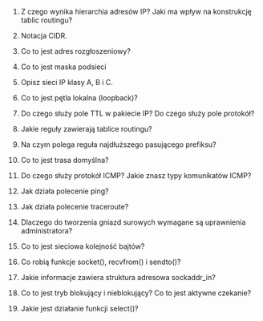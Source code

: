 1. Z czego wynika hierarchia adresów IP? Jaki ma wpływ na konstrukcję tablic routingu?

2. Notacja CIDR.

3. Co to jest adres rozgłoszeniowy?

4. Co to jest maska podsieci

5. Opisz sieci IP klasy A, B i C.

6. Co to jest pętla lokalna (loopback)?

7. Do czego służy pole TTL w pakiecie IP? Do czego służy pole protokół?

8. Jakie reguły zawierają tablice routingu?

9. Na czym polega reguła najdłuższego pasującego prefiksu?

10. Co to jest trasa domyślna?

11. Do czego służy protokół ICMP? Jakie znasz typy komunikatów ICMP?

12. Jak działa polecenie ping?

13. Jak działa polecenie traceroute?

14. Dlaczego do tworzenia gniazd surowych wymagane są uprawnienia administratora?

15. Co to jest sieciowa kolejność bajtów?

16. Co robią funkcje socket(), recvfrom() i sendto()?

17. Jakie informacje zawiera struktura adresowa sockaddr_in?

18. Co to jest tryb blokujący i nieblokujący? Co to jest aktywne czekanie?

19. Jakie jest działanie funkcji select()?

